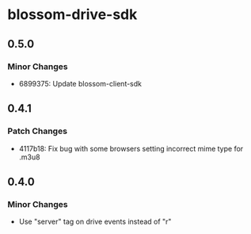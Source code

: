 # blossom-drive-sdk

## 0.5.0

### Minor Changes

- 6899375: Update blossom-client-sdk

## 0.4.1

### Patch Changes

- 4117b18: Fix bug with some browsers setting incorrect mime type for .m3u8

## 0.4.0

### Minor Changes

- Use "server" tag on drive events instead of "r"

